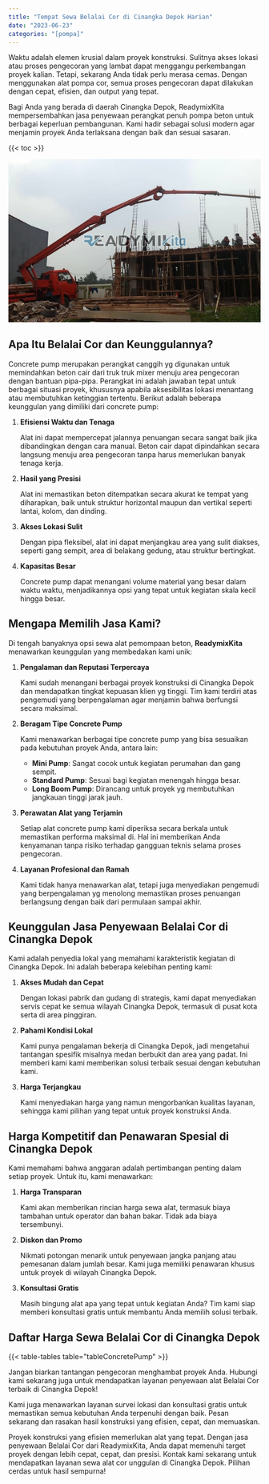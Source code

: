 ```yaml
---
title: "Tempat Sewa Belalai Cor di Cinangka Depok Harian"
date: "2023-06-23"
categories: "[pompa]"
---
```


Waktu adalah elemen krusial dalam proyek konstruksi. Sulitnya akses lokasi atau proses pengecoran yang lambat dapat menggangu perkembangan proyek kalian. Tetapi, sekarang Anda tidak perlu merasa cemas. Dengan menggunakan alat pompa cor, semua proses pengecoran dapat dilakukan dengan cepat, efisien, dan output yang tepat.

Bagi Anda yang berada di daerah Cinangka Depok, ReadymixKita mempersembahkan jasa penyewaan perangkat penuh pompa beton untuk berbagai keperluan pembangunan. Kami hadir sebagai solusi modern agar menjamin proyek Anda terlaksana dengan baik dan sesuai sasaran.

{{< toc >}}

![Tempat Sewa Belalai Cor di Cinangka Depok Harian](/images/pompa/sewa-pompa-19.jpg)

## Apa Itu Belalai Cor dan Keunggulannya?

Concrete pump merupakan perangkat canggih yg digunakan untuk memindahkan beton cair dari truk truk mixer menuju area pengecoran dengan bantuan pipa-pipa. Perangkat ini adalah jawaban tepat untuk berbagai situasi proyek, khususnya apabila aksesibilitas lokasi menantang atau membutuhkan ketinggian tertentu. Berikut adalah beberapa keunggulan yang dimiliki dari concrete pump:

1. **Efisiensi Waktu dan Tenaga**

   Alat ini dapat mempercepat jalannya penuangan secara sangat baik jika dibandingkan dengan cara manual. Beton cair dapat dipindahkan secara langsung menuju area pengecoran tanpa harus memerlukan banyak tenaga kerja.

2. **Hasil yang Presisi**

   Alat ini memastikan beton ditempatkan secara akurat ke tempat yang diharapkan, baik untuk struktur horizontal maupun dan vertikal seperti lantai, kolom, dan dinding.

3. **Akses Lokasi Sulit**

   Dengan pipa fleksibel, alat ini dapat menjangkau area yang sulit diakses, seperti gang sempit, area di belakang gedung, atau struktur bertingkat.

4. **Kapasitas Besar**

   Concrete pump dapat menangani volume material yang besar dalam waktu waktu, menjadikannya opsi yang tepat untuk kegiatan skala kecil hingga besar.

## Mengapa Memilih Jasa Kami?

Di tengah banyaknya opsi sewa alat pemompaan beton, **ReadymixKita** menawarkan keunggulan yang membedakan kami unik:

1. **Pengalaman dan Reputasi Terpercaya**

   Kami sudah menangani berbagai proyek konstruksi di Cinangka Depok dan mendapatkan tingkat kepuasan klien yg tinggi. Tim kami terdiri atas pengemudi yang berpengalaman agar menjamin bahwa berfungsi secara maksimal.

2. **Beragam Tipe Concrete Pump**

   Kami menawarkan berbagai tipe concrete pump yang bisa sesuaikan pada kebutuhan proyek Anda, antara lain:
   - **Mini Pump**: Sangat cocok untuk kegiatan perumahan dan gang sempit.
   - **Standard Pump**: Sesuai bagi kegiatan menengah hingga besar.
   - **Long Boom Pump**: Dirancang untuk proyek yg membutuhkan jangkauan tinggi jarak jauh.

3. **Perawatan Alat yang Terjamin**

   Setiap alat concrete pump kami diperiksa secara berkala untuk memastikan performa maksimal di. Hal ini memberikan Anda kenyamanan tanpa risiko terhadap gangguan teknis selama proses pengecoran.

4. **Layanan Profesional dan Ramah**

   Kami tidak hanya menawarkan alat, tetapi juga menyediakan pengemudi yang berpengalaman yg menolong memastikan proses penuangan berlangsung dengan baik dari permulaan sampai akhir.

## Keunggulan Jasa Penyewaan Belalai Cor di Cinangka Depok

Kami adalah penyedia lokal yang memahami karakteristik kegiatan di Cinangka Depok. Ini adalah beberapa kelebihan penting kami:

1. **Akses Mudah dan Cepat**

   Dengan lokasi pabrik dan gudang di strategis, kami dapat menyediakan servis cepat ke semua wilayah Cinangka Depok, termasuk di pusat kota serta di area pinggiran.

2. **Pahami Kondisi Lokal**

   Kami punya pengalaman bekerja di Cinangka Depok, jadi mengetahui tantangan spesifik misalnya medan berbukit dan area yang padat. Ini memberi kami kami memberikan solusi terbaik sesuai dengan kebutuhan kami.

3. **Harga Terjangkau**

   Kami menyediakan harga yang namun mengorbankan kualitas layanan, sehingga kami pilihan yang tepat untuk proyek konstruksi Anda.

## Harga Kompetitif dan Penawaran Spesial di Cinangka Depok

Kami memahami bahwa anggaran adalah pertimbangan penting dalam setiap proyek. Untuk itu, kami menawarkan:

1. **Harga Transparan**

   Kami akan memberikan rincian harga sewa alat, termasuk biaya tambahan untuk operator dan bahan bakar. Tidak ada biaya tersembunyi.

2. **Diskon dan Promo**

   Nikmati potongan menarik untuk penyewaan jangka panjang atau pemesanan dalam jumlah besar. Kami juga memiliki penawaran khusus untuk proyek di wilayah Cinangka Depok.

3. **Konsultasi Gratis**

   Masih bingung alat apa yang tepat untuk kegiatan Anda? Tim kami siap memberi konsultasi gratis untuk membantu Anda memilih solusi terbaik.

## Daftar Harga Sewa Belalai Cor di Cinangka Depok

{{< table-tables table="tableConcretePump" >}}

Jangan biarkan tantangan pengecoran menghambat proyek Anda. Hubungi kami sekarang juga untuk mendapatkan layanan penyewaan alat Belalai Cor terbaik di Cinangka Depok!

Kami juga menawarkan layanan survei lokasi dan konsultasi gratis untuk memastikan semua kebutuhan Anda terpenuhi dengan baik. Pesan sekarang dan rasakan hasil konstruksi yang efisien, cepat, dan memuaskan.

Proyek konstruksi yang efisien memerlukan alat yang tepat. Dengan jasa penyewaan Belalai Cor dari ReadymixKita, Anda dapat memenuhi target proyek dengan lebih cepat, cepat, dan presisi. Kontak kami sekarang untuk mendapatkan layanan sewa alat cor unggulan di Cinangka Depok. Pilihan cerdas untuk hasil sempurna!